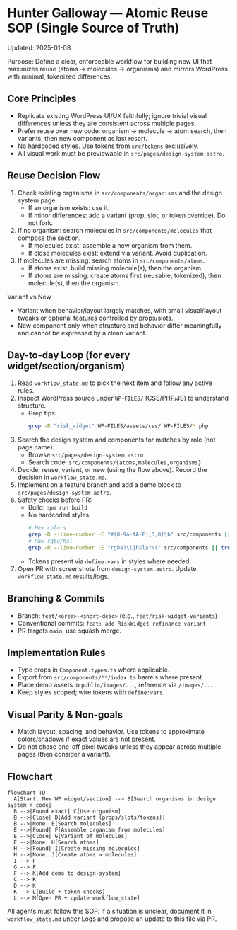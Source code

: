# Hunter Galloway — Atomic Reuse SOP (Single Source of Truth)

Updated: 2025-01-08

Purpose: Define a clear, enforceable workflow for building new UI that maximizes reuse (atoms → molecules → organisms) and mirrors WordPress with minimal, tokenized differences.

## Core Principles
- Replicate existing WordPress UI/UX faithfully; ignore trivial visual differences unless they are consistent across multiple pages.
- Prefer reuse over new code: organism → molecule → atom search, then variants, then new component as last resort.
- No hardcoded styles. Use tokens from `src/tokens` exclusively.
- All visual work must be previewable in `src/pages/design-system.astro`.

## Reuse Decision Flow
1. Check existing organisms in `src/components/organisms` and the design system page.
   - If an organism exists: use it.
   - If minor differences: add a variant (prop, slot, or token override). Do not fork.
2. If no organism: search molecules in `src/components/molecules` that compose the section.
   - If molecules exist: assemble a new organism from them.
   - If close molecules exist: extend via variant. Avoid duplication.
3. If molecules are missing: search atoms in `src/components/atoms`.
   - If atoms exist: build missing molecule(s), then the organism.
   - If atoms are missing: create atoms first (reusable, tokenized), then molecule(s), then the organism.

Variant vs New
- Variant when behavior/layout largely matches, with small visual/layout tweaks or optional features controlled by props/slots.
- New component only when structure and behavior differ meaningfully and cannot be expressed by a clean variant.

## Day-to-day Loop (for every widget/section/organism)
1) Read `workflow_state.md` to pick the next item and follow any active rules.
2) Inspect WordPress source under `WP-FILES/` (CSS/PHP/JS) to understand structure.
   - Grep tips:
     ```bash
     grep -R "risk_widget" WP-FILES/assets/css/ WP-FILES/*.php
     ```
3) Search the design system and components for matches by role (not page name).
   - Browse `src/pages/design-system.astro`
   - Search code: `src/components/{atoms,molecules,organisms}`
4) Decide: reuse, variant, or new (using the flow above). Record the decision in `workflow_state.md`.
5) Implement on a feature branch and add a demo block to `src/pages/design-system.astro`.
6) Safety checks before PR:
   - Build: `npm run build`
   - No hardcoded styles:
     ```bash
     # Hex colors
     grep -R --line-number -E "#[0-9a-fA-F]{3,8}\b" src/components || true
     # Raw rgba/hsl
     grep -R --line-number -E "rgba?\(|hsla?\(" src/components || true
     ```
   - Tokens present via `define:vars` in styles where needed.
7) Open PR with screenshots from `design-system.astro`. Update `workflow_state.md` results/logs.

## Branching & Commits
- Branch: `feat/<area>-<short-desc>` (e.g., `feat/risk-widget-variants`)
- Conventional commits: `feat: add RiskWidget refinance variant`
- PR targets `main`, use squash merge.

## Implementation Rules
- Type props in `Component.types.ts` where applicable.
- Export from `src/components/**/index.ts` barrels where present.
- Place demo assets in `public/images/...`, reference via `/images/...`.
- Keep styles scoped; wire tokens with `define:vars`.

## Visual Parity & Non-goals
- Match layout, spacing, and behavior. Use tokens to approximate colors/shadows if exact values are not present.
- Do not chase one-off pixel tweaks unless they appear across multiple pages (then consider a variant).

## Flowchart
```mermaid
flowchart TD
  A[Start: New WP widget/section] --> B[Search organisms in design system + code]
  B -->|Found exact| C[Use organism]
  B -->|Close| D[Add variant (props/slots/tokens)]
  B -->|None| E[Search molecules]
  E -->|Found| F[Assemble organism from molecules]
  E -->|Close| G[Variant of molecules]
  E -->|None| H[Search atoms]
  H -->|Found| I[Create missing molecules]
  H -->|None| J[Create atoms → molecules]
  I --> F
  G --> F
  F --> K[Add demo to design-system]
  C --> K
  D --> K
  K --> L[Build + token checks]
  L --> M[Open PR + update workflow_state]
```

All agents must follow this SOP. If a situation is unclear, document it in `workflow_state.md` under Logs and propose an update to this file via PR.


